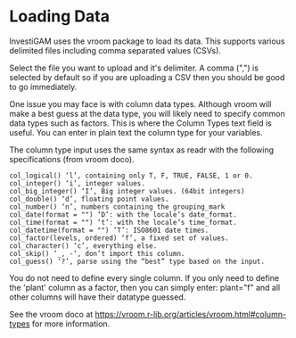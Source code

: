 # Loading Data

InvestiGAM uses the vroom package to load its data. This supports various delimited files including comma separated values (CSVs).

Select the file you want to upload and it's delimiter. A comma (",") is selected by default so if you are uploading a CSV then you should be good to go immediately.

One issue you may face is with column data types. Although vroom will make a best guess at the data type, you will likely need to specify common data types such as factors. This is where the Column Types text field is useful. You can enter in plain text the column type for your variables.

The column type input uses the same syntax as readr with the following specifications (from vroom doco).

    col_logical() ‘l’, containing only T, F, TRUE, FALSE, 1 or 0.
    col_integer() ‘i’, integer values.
    col_big_integer() ‘I’, Big integer values. (64bit integers)
    col_double() ‘d’, floating point values.
    col_number() ‘n’, numbers containing the grouping_mark
    col_date(format = "") ‘D’: with the locale’s date_format.
    col_time(format = "") ‘t’: with the locale’s time_format.
    col_datetime(format = "") ‘T’: ISO8601 date times.
    col_factor(levels, ordered) ‘f’, a fixed set of values.
    col_character() ‘c’, everything else.
    col_skip() ’_, -’, don’t import this column.
    col_guess() ‘?’, parse using the “best” type based on the input.

You do not need to define every single column. If you only need to define the 'plant' column as a factor, then you can simply enter: plant="f" and all other columns will have their datatype guessed.

See the vroom doco at https://vroom.r-lib.org/articles/vroom.html#column-types for more information.
